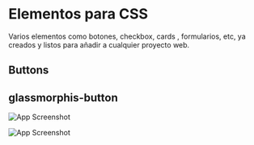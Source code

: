 # Elementos para CSS

Varios elementos como botones, checkbox, cards , formularios, etc, ya creados y listos para añadir a cualquier proyecto web.

## Buttons



  
## glassmorphis-button

![App Screenshot](https://i.postimg.cc/FHZ6Tv3z/Captura-de-pantalla-2021-10-24-a-las-13-29-01.png)

![App Screenshot](https://i.postimg.cc/sXJmTyyT/Captura-de-pantalla-2021-10-24-a-las-13-29-38.png)

  
